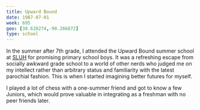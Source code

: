 ```yaml
---
title: Upward Bound
date: 1987-07-01
week: 695
geo: [38.628274,-90.266872]
type: school
---
```


In the summer after 7th grade, I attended the Upward Bound summer school at [SLUH](https://www.sluh.org/) for promising primary school boys. It was a refreshing escape from socially awkward grade school to a world of other nerds who judged me on my intellect rather than arbitrary status and familiarity with the latest parochial fashion. This is when I started imagining better futures for myself.

I played a lot of chess with a one-summer friend and got to know a few Juniors, which would prove valuable in integrating as a freshman with no peer friends later.
